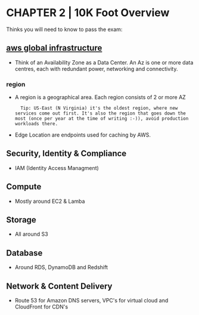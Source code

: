 # CHAPTER 2 | 10K Foot Overview

Thinks you will need to know to pass the exam:

## [aws global infrastructure](https://aws.amazon.com/about-aws/global-infrastructure/)

* Think of an Availability Zone as a Data Center.
An Az is one or more data centres, each with redundant power, networking and connectivity.

### region

* A region is a geographical area. Each region consists of 2 or more AZ

        Tip: US-East (N Virginia) it's the oldest region, where new services come out first. It's also the region that goes down the most (once per year at the time of writing :-)), avoid production workloads there.

* Edge Location are endpoints used for caching by AWS.

## Security, Identity & Compliance

* IAM (Identity Access Managment)

## Compute

* Mostly around EC2 & Lamba

## Storage

* All around S3

## Database

* Around RDS, DynamoDB and Redshift

## Network & Content Delivery

* Route 53 for Amazon DNS servers, VPC's for virtual cloud and CloudFront for CDN's